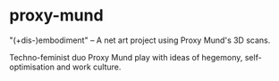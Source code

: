 # proxy-mund
"(+dis-)embodiment" – A net art project using Proxy Mund's 3D scans.

Techno-feminist duo Proxy Mund play with ideas of hegemony, self-optimisation and work culture.
